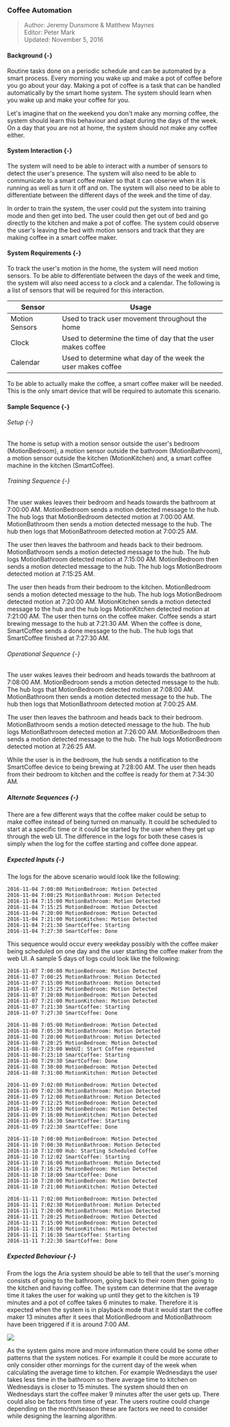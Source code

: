 ### Coffee Automation

> Author: Jeremy Dunsmore & Matthew Maynes <br/>
> Editor: Peter Mark <br/>
> Updated: November 5, 2016 <br/>

#### Background {-}

Routine tasks done on a periodic schedule and can be automated by a smart process. Every morning
you wake up and make a pot of coffee before you go about your day. Making a pot of coffee is a
task that can be handled automatically by the smart home system. The system should learn when
you wake up and make your coffee for you.

Let's imagine that on the weekend you don't make any morning coffee, the system should learn this
behaviour and adapt during the days of the week. On a day that you are not at home, the system
should not make any coffee either.

#### System Interaction {-}

The system will need to be able to interact with a number of sensors to detect the user's
presence. The system will also need to be able to communicate to a smart coffee maker so that it
can observe when it is running as well as turn it off and on. The system will also need to be
able to differentiate between the different days of the week and the time of day.

In order to train the system, the user could put the system into training mode and then get
into bed. The user could then get out of bed and go directly to the kitchen and make a pot
of coffee. The system could observe the user's leaving the bed with motion sensors and track
that they are making coffee in a smart coffee maker.

#### System Requirements {-}

To track the user's motion in the home, the system will need motion sensors. To be able to
differentiate between the days of the week and time, the system will also need access to a
clock and a calendar. The following is a list of sensors that will be required for this
interaction.

| Sensor         | Usage                                                        |
| -------------- | ------------------------------------------------------------ |
| Motion Sensors | Used to track user movement throughout the home              |
| Clock          | Used to determine the time of day that the user makes coffee |
| Calendar       | Used to determine what day of the week the user makes coffee |

To be able to actually make the coffee, a smart coffee maker will be needed. This is the only
smart device that will be required to automate this scenario.

#### Sample Sequence {-}

###### Setup {-}

The home is setup with a motion sensor outside the user's bedroom (MotionBedroom), a motion sensor
outside the bathroom (MotionBathroom), a motion sensor outside the kitchen (MotionKitchen)
and, a smart coffee machine in the kitchen (SmartCoffee).

###### Training Sequence {-}

The user wakes leaves their bedroom and heads towards the bathroom at 7:00:00 AM. MotionBedroom
sends a motion detected message to the hub. The hub logs that MotionBedroom detected motion
at 7:00:00 AM. MotionBathroom then sends a motion detected message to the hub. The hub then
logs that MotionBathroom detected motion at 7:00:25 AM.

The user then leaves the bathroom and heads back to their bedroom. MotionBathroom sends a motion
detected message to the hub. The hub logs MotionBathroom detected motion at 7:15:00 AM.
MotionBedroom then sends a motion detected message to the hub. The hub logs MotionBedroom detected
motion at 7:15:25 AM.

The user then heads from their bedroom to the kitchen. MotionBedroom sends a motion detected
message to the hub. The hub logs MotionBedroom detected motion at 7:20:00 AM. MotionKitchen
sends a motion detected message to the hub and the hub logs MotionKitchen detected motion at
7:21:00 AM. The user then turns on the coffee maker. Coffee sends a start brewing message to
the hub at 7:21:30 AM. When the coffee is done, SmartCoffee sends a done message to the hub.
The hub logs that SmartCoffee finished at 7:27:30 AM.

###### Operational Sequence {-}

The user wakes leaves their bedroom and heads towards the bathroom at 7:08:00 AM. MotionBedroom
sends a motion detected message to the hub. The hub logs that MotionBedroom detected motion
at 7:08:00 AM. MotionBathroom then sends a motion detected message to the hub. The hub then
logs that MotionBathroom detected motion at 7:00:25 AM.

The user then leaves the bathroom and heads back to their bedroom. MotionBathroom sends a motion
detected message to the hub. The hub logs MotionBathroom detected motion at 7:26:00 AM.
MotionBedroom then sends a motion detected message to the hub. The hub logs MotionBedroom detected
motion at 7:26:25 AM.

While the user is in the bedroom, the hub sends a notification to the SmartCoffee device to
being brewing at 7:28:00 AM. The user then heads from their bedroom to kitchen and the coffee
is ready for them at 7:34:30 AM.

##### Alternate Sequences {-}

There are a few different ways that the coffee maker could be setup to make coffee instead of
being turned on manually. It could be scheduled to start at a specific time or it could be started
by the user when they get up through the web UI. The difference in the logs for both these cases
is simply when the log for the coffee starting and coffee done appear.

##### Expected Inputs {-}

The logs for the above scenario would look like the following:

```
2016-11-04 7:00:00 MotionBedroom: Motion Detected
2016-11-04 7:00:25 MotionBathroom: Motion Detected
2016-11-04 7:15:00 MotionBathroom: Motion Detected
2016-11-04 7:15:25 MotionBedroom: Motion Detected
2016-11-04 7:20:00 MotionBedroom: Motion Detected
2016-11-04 7:21:00 MotionKitchen: Motion Detected
2016-11-04 7:21:30 SmartCoffee: Starting
2016-11-04 7:27:30 SmartCoffee: Done
```

This sequence would occur every weekday possibly with the coffee maker being scheduled on one day
and the user starting the coffee maker from the web UI. A sample 5 days of logs could look like the
following:

```
2016-11-07 7:00:00 MotionBedroom: Motion Detected
2016-11-07 7:00:25 MotionBathroom: Motion Detected
2016-11-07 7:15:00 MotionBathroom: Motion Detected
2016-11-07 7:15:25 MotionBedroom: Motion Detected
2016-11-07 7:20:00 MotionBedroom: Motion Detected
2016-11-07 7:21:00 MotionKitchen: Motion Detected
2016-11-07 7:21:30 SmartCoffee: Starting
2016-11-07 7:27:30 SmartCoffee: Done

2016-11-08 7:05:00 MotionBedroom: Motion Detected
2016-11-08 7:05:30 MotionBathroom: Motion Detected
2016-11-08 7:20:00 MotionBathroom: Motion Detected
2016-11-08 7:20:25 MotionBedroom: Motion Detected
2016-11-08-7:23:00 WebUI: Start Coffee requested
2016-11-08-7:23:10 SmartCoffee: Starting
2016-11-08 7:29:30 SmartCoffee: Done
2016-11-08 7:30:00 MotionBedroom: Motion Detected
2016-11-08 7:31:00 MotionKitchen: Motion Detected

2016-11-09 7:02:00 MotionBedroom: Motion Detected
2016-11-09 7:02:30 MotionBathroom: Motion Detected
2016-11-09 7:12:00 MotionBathroom: Motion Detected
2016-11-09 7:12:25 MotionBedroom: Motion Detected
2016-11-09 7:15:00 MotionBedroom: Motion Detected
2016-11-09 7:16:00 MotionKitchen: Motion Detected
2016-11-09 7:16:30 SmartCoffee: Starting
2016-11-09 7:22:30 SmartCoffee: Done

2016-11-10 7:00:00 MotionBedroom: Motion Detected
2016-11-10 7:00:30 MotionBathroom: Motion Detected
2016-11-10 7:12:00 Hub: Starting Scheduled Coffee
2016-11-10 7:12:02 SmartCoffee: Starting
2016-11-10 7:16:00 MotionBathroom: Motion Detected
2016-11-10 7:16:25 MotionBedroom: Motion Detected
2016-11-10 7:18:00 SmartCoffee: Done
2016-11-10 7:20:00 MotionBedroom: Motion Detected
2016-11-10 7:21:00 MotionKitchen: Motion Detected

2016-11-11 7:02:00 MotionBedroom: Motion Detected
2016-11-11 7:02:30 MotionBathroom: Motion Detected
2016-11-11 7:20:00 MotionBathroom: Motion Detected
2016-11-11 7:20:25 MotionBedroom: Motion Detected
2016-11-11 7:15:00 MotionBedroom: Motion Detected
2016-11-11 7:16:00 MotionKitchen: Motion Detected
2016-11-11 7:16:30 SmartCoffee: Starting
2016-11-11 7:22:30 SmartCoffee: Done
```

##### Expected Behaviour {-}

From the logs the Aria system should be able to tell that the user's morning consists of
going to the bathroom, going back to their room then going to the kitchen and having coffee.
The system can determine that the average time it takes the user for waking up until they get to
the kitchen is 19 minutes and a pot of coffee takes 6 minutes to make. Therefore it is expected when
the system is in playback mode that it would start the coffee maker 13 minutes after it sees that
MotionBedroom and MotionBathroom have been triggered if it is around 7:00 AM.

![](./uml/CoffeeSequence.png)

As the system gains more and more information there could be some other patterns that the system
notices. For example it could be more accurate to only consider other mornings for the current
day of the week when calculating the average time to kitchen. For example Wednesdays the user
takes less time in the bathroom so there average time to kitchen on Wednesdays is closer to 15
minutes. The system should then on Wednesdays start the coffee maker 9 minutes after the user gets
up. There could also be factors from time of year. The users routine could change depending on the
month/season these are factors we need to consider while designing the learning algorithm.



